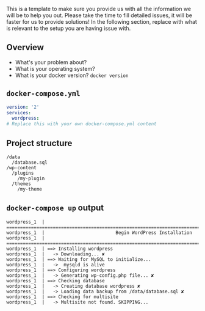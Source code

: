 This is a template to make sure you provide us with all the information we will be to help you out. Please take the time to fill detailed issues, it will be faster for us to provide solutions! In the following section, replace with what is relevant to the setup you are having issue with.

## Overview

- What's your problem about?
- What is your operating system?
- What is your docker version? `docker version`

## `docker-compose.yml`

```yml
version: '2'
services:
  wordpress:
# Replace this with your own docker-compose.yml content
```

## Project structure

```
/data
  /database.sql
/wp-content
  /plugins
    /my-plugin
  /themes
    /my-theme
```

## `docker-compose up` output

```
wordpress_1  | ===============================================================================
wordpress_1  |                          Begin WordPress Installation
wordpress_1  | ===============================================================================
wordpress_1  | ==> Installing wordpress
wordpress_1  |   -> Downloading... ✘
wordpress_1  | ==> Waiting for MySQL to initialize...
wordpress_1  |   ->  mysqld is alive
wordpress_1  | ==> Configuring wordpress
wordpress_1  |   -> Generating wp-config.php file... ✘
wordpress_1  | ==> Checking database
wordpress_1  |   -> Creating database wordpress ✘
wordpress_1  |   -> Loading data backup from /data/database.sql ✘
wordpress_1  | ==> Checking for multisite
wordpress_1  |   -> Multisite not found. SKIPPING...
```
